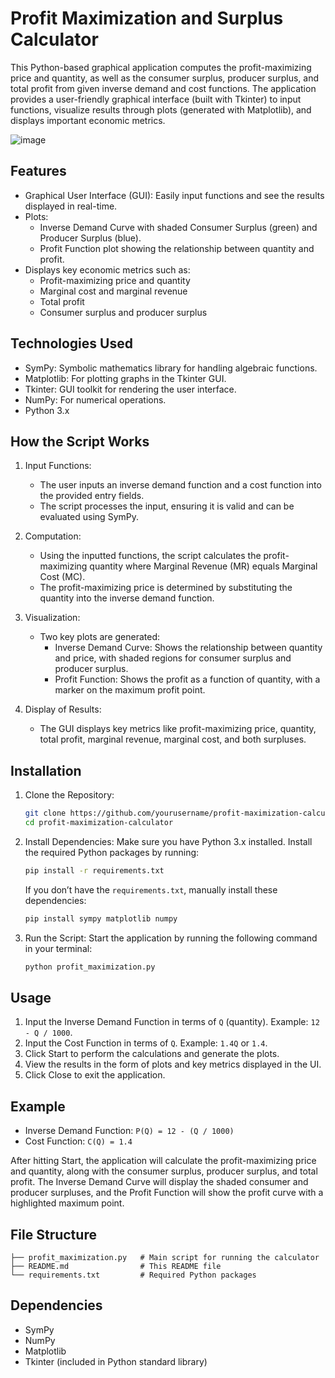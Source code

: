# Profit Maximization and Surplus Calculator

This Python-based graphical application computes the profit-maximizing price and quantity, as well as the consumer surplus, producer surplus, and total profit from given inverse demand and cost functions. The application provides a user-friendly graphical interface (built with Tkinter) to input functions, visualize results through plots (generated with Matplotlib), and displays important economic metrics.

![image](https://github.com/user-attachments/assets/f50c13c8-1e96-4503-a7a1-f561d7c96b67)


## Features

- Graphical User Interface (GUI): Easily input functions and see the results displayed in real-time.
- Plots:
  - Inverse Demand Curve with shaded Consumer Surplus (green) and Producer Surplus (blue).
  - Profit Function plot showing the relationship between quantity and profit.
- Displays key economic metrics such as:
  - Profit-maximizing price and quantity
  - Marginal cost and marginal revenue
  - Total profit
  - Consumer surplus and producer surplus

## Technologies Used

- SymPy: Symbolic mathematics library for handling algebraic functions.
- Matplotlib: For plotting graphs in the Tkinter GUI.
- Tkinter: GUI toolkit for rendering the user interface.
- NumPy: For numerical operations.
- Python 3.x

## How the Script Works

1. Input Functions: 
   - The user inputs an inverse demand function and a cost function into the provided entry fields.
   - The script processes the input, ensuring it is valid and can be evaluated using SymPy.

2. Computation: 
   - Using the inputted functions, the script calculates the profit-maximizing quantity where Marginal Revenue (MR) equals Marginal Cost (MC).
   - The profit-maximizing price is determined by substituting the quantity into the inverse demand function.

3. Visualization:
   - Two key plots are generated:
     - Inverse Demand Curve: Shows the relationship between quantity and price, with shaded regions for consumer surplus and producer surplus.
     - Profit Function: Shows the profit as a function of quantity, with a marker on the maximum profit point.
   
4. Display of Results: 
   - The GUI displays key metrics like profit-maximizing price, quantity, total profit, marginal revenue, marginal cost, and both surpluses.

## Installation

1. Clone the Repository:
   ```bash
   git clone https://github.com/yourusername/profit-maximization-calculator.git
   cd profit-maximization-calculator
   ```

2. Install Dependencies:
   Make sure you have Python 3.x installed. Install the required Python packages by running:
   ```bash
   pip install -r requirements.txt
   ```

   If you don’t have the `requirements.txt`, manually install these dependencies:
   ```bash
   pip install sympy matplotlib numpy
   ```

3. Run the Script:
   Start the application by running the following command in your terminal:
   ```bash
   python profit_maximization.py
   ```

## Usage

1. Input the Inverse Demand Function in terms of `Q` (quantity). Example: `12 - Q / 1000`.
2. Input the Cost Function in terms of `Q`. Example: `1.4Q` or `1.4`.
3. Click Start to perform the calculations and generate the plots.
4. View the results in the form of plots and key metrics displayed in the UI.
5. Click Close to exit the application.

## Example

- Inverse Demand Function: `P(Q) = 12 - (Q / 1000)`
- Cost Function: `C(Q) = 1.4`

After hitting Start, the application will calculate the profit-maximizing price and quantity, along with the consumer surplus, producer surplus, and total profit. The Inverse Demand Curve will display the shaded consumer and producer surpluses, and the Profit Function will show the profit curve with a highlighted maximum point.

## File Structure

```
├── profit_maximization.py   # Main script for running the calculator
├── README.md                # This README file
└── requirements.txt         # Required Python packages
```

## Dependencies
- SymPy
- NumPy
- Matplotlib
- Tkinter (included in Python standard library)
